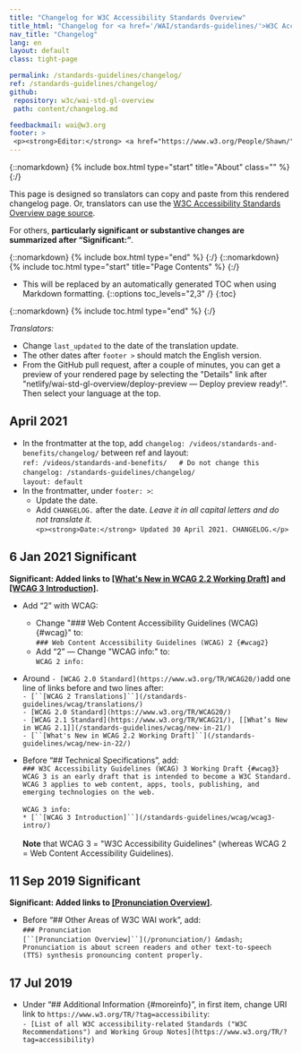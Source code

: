 ```yaml
---
title: "Changelog for W3C Accessibility Standards Overview"
title_html: "Changelog for <a href='/WAI/standards-guidelines/'>W3C Accessibility Standards Overview</a>"
nav_title: "Changelog"
lang: en
layout: default
class: tight-page

permalink: /standards-guidelines/changelog/
ref: /standards-guidelines/changelog/
github:
 repository: w3c/wai-std-gl-overview
 path: content/changelog.md

feedbackmail: wai@w3.org
footer: >
 <p><strong>Editor:</strong> <a href="https://www.w3.org/People/Shawn/">Shawn Lawton Henry</a>. Contributor: Tolu Adegbite.</p>
---
```


{::nomarkdown}
{% include box.html type="start" title="About" class="" %}
{:/}

This page is designed so translators can copy and paste from this rendered changelog page. Or, translators can use the [W3C Accessibility Standards Overview page source](https://raw.githubusercontent.com/w3c/wai-std-gl-overview/master/content/index.md).

For others, **particularly significant or substantive changes are summarized after “Significant:”**.

{::nomarkdown}
{% include box.html type="end" %}
{:/}
{::nomarkdown}
{% include toc.html type="start" title="Page Contents" %}
{:/}

- This will be replaced by an automatically generated TOC when using Markdown formatting.
{::options toc_levels="2,3" /}
{:toc}

{::nomarkdown}
{% include toc.html type="end" %}
{:/}

_Translators:_ 
* Change `last_updated` to the date of the translation update.
* The other dates after `footer >` should match the English version.
* From the GitHub pull request, after a couple of minutes, you can get a preview of your rendered page by selecting the "Details" link after "netlify/wai-std-gl-overview/deploy-preview — Deploy preview ready!". Then select your language at the top.

## April 2021
* In the frontmatter at the top, add `changelog: /videos/standards-and-benefits/changelog/` between ref and layout:<br>
`ref: /videos/standards-and-benefits/   # Do not change this`<br>
`changelog: /standards-guidelines/changelog/`<br>
`layout: default`<br>
* In the frontmatter, under `footer: >`:
  * Update the date.
  * Add `CHANGELOG.` after the date. _Leave it in all capital letters and do not translate it._<br>
`<p><strong>Date:</strong> Updated 30 April 2021. CHANGELOG.</p>`

## 6 Jan 2021 Significant
**Significant: Added links to [[What's New in WCAG 2.2 Working Draft]](/standards-guidelines/wcag/new-in-22/) and [[WCAG 3 Introduction]](/standards-guidelines/wcag/wcag3-intro/).**

* Add “2” with WCAG:
  * Change "### Web Content Accessibility Guidelines (WCAG) {#wcag}" to:<br>
  `### Web Content Accessibility Guidelines (WCAG) 2 {#wcag2}`
  * Add “2” &mdash; Change "WCAG info:" to:<br>
  `WCAG 2 info:`

* Around `- [WCAG 2.0 Standard](https://www.w3.org/TR/WCAG20/)`add one line of links before and two lines after:<br>
`- [``[WCAG 2 Translations]``](/standards-guidelines/wcag/translations/)`<br>
`- [WCAG 2.0 Standard](https://www.w3.org/TR/WCAG20/)`<br>
`- [WCAG 2.1 Standard](https://www.w3.org/TR/WCAG21/), [[What’s New in WCAG 2.1]](/standards-guidelines/wcag/new-in-21/)`<br>
`- [``[What's New in WCAG 2.2 Working Draft]``](/standards-guidelines/wcag/new-in-22/)`

* Before “## Technical Specifications”, add:<br>
`### W3C Accessibility Guidelines (WCAG) 3 Working Draft {#wcag3}`<br>
`WCAG 3 is an early draft that is intended to become a W3C Standard. WCAG 3 applies to web content, apps, tools, publishing, and emerging technologies on the web.`<br><br>
`WCAG 3 info:`<br>
`* [``[WCAG 3 Introduction]``](/standards-guidelines/wcag/wcag3-intro/)`<br><br>
**Note** that WCAG 3 = "W3C Accessibility Guidelines" (whereas WCAG 2 = Web Content Accessibility Guidelines). 

## 11 Sep 2019 Significant
**Significant: Added links to [[Pronunciation Overview]](/pronunciation/).**

* Before “## Other Areas of W3C WAI work”, add:<br>
`### Pronunciation`<br>
`[``[Pronunciation Overview]``](/pronunciation/) &mdash; Pronunciation is about screen readers and other text-to-speech (TTS) synthesis pronouncing content properly.`

## 17 Jul 2019
* Under “## Additional Information {#moreinfo}”, in first item, change URI link to `https://www.w3.org/TR/?tag=accessibility`:<br>
`- [List of all W3C accessibility-related Standards ("W3C Recommendations") and Working Group Notes](https://www.w3.org/TR/?tag=accessibility)`
